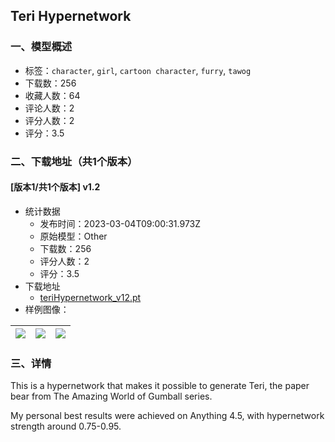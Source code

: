 ## Teri Hypernetwork
### 一、模型概述

- 标签：`character`, `girl`, `cartoon character`, `furry`, `tawog`
- 下载数：256
- 收藏人数：64
- 评论人数：2
- 评分人数：2
- 评分：3.5

### 二、下载地址（共1个版本）

#### [版本1/共1个版本] v1.2

- 统计数据
  - 发布时间：2023-03-04T09:00:31.973Z
  - 原始模型：Other
  - 下载数：256
  - 评分人数：2
  - 评分：3.5
- 下载地址
  - [teriHypernetwork_v12.pt](https://civitai.com/api/download/models/18372)
- 样例图像：

| <img src="https://image.civitai.com/xG1nkqKTMzGDvpLrqFT7WA/21f1a2bc-a669-45e0-bbea-f04c968e3300/width=450/189497.jpeg" /> | <img src="https://image.civitai.com/xG1nkqKTMzGDvpLrqFT7WA/e51f9d33-1656-4b2d-d1cd-f2ffb4240500/width=450/189499.jpeg" /> | <img src="https://image.civitai.com/xG1nkqKTMzGDvpLrqFT7WA/5d3929a9-c7a6-423e-3f88-6124a140b100/width=450/189498.jpeg" /> |
| ---- | ---- | ---- |


### 三、详情
<p>This is a hypernetwork that makes it possible to generate Teri, the paper bear from The Amazing World of Gumball series.</p><p>My personal best results were achieved on Anything 4.5, with hypernetwork strength around 0.75-0.95.</p>
